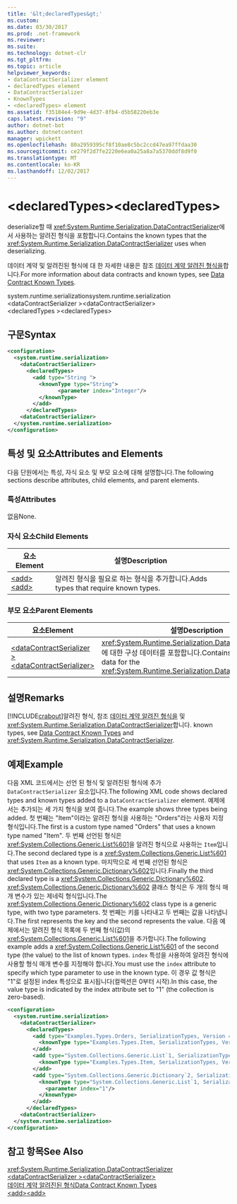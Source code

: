 ```yaml
---
title: '&lt;declaredTypes&gt;'
ms.custom: 
ms.date: 03/30/2017
ms.prod: .net-framework
ms.reviewer: 
ms.suite: 
ms.technology: dotnet-clr
ms.tgt_pltfrm: 
ms.topic: article
helpviewer_keywords:
- dataContractSerializer element
- declaredTypes element
- DataContractSerializer
- KnownTypes
- <declaredTypes> element
ms.assetid: f35184e4-9d9e-4d37-8fb4-d5b58220eb3e
caps.latest.revision: "9"
author: dotnet-bot
ms.author: dotnetcontent
manager: wpickett
ms.openlocfilehash: 80a2959395cf8f10ae8c5bc2ccd47ea97ffdaa30
ms.sourcegitcommit: ce279f2d7fe2220e6ea0a25a8a7a5370ddf8d9f0
ms.translationtype: MT
ms.contentlocale: ko-KR
ms.lasthandoff: 12/02/2017
---
```

# <a name="ltdeclaredtypesgt"></a><span data-ttu-id="e67ee-102">&lt;declaredTypes&gt;</span><span class="sxs-lookup"><span data-stu-id="e67ee-102">&lt;declaredTypes&gt;</span></span>
<span data-ttu-id="e67ee-103">deserialize할 때 <xref:System.Runtime.Serialization.DataContractSerializer>에서 사용하는 알려진 형식을 포함합니다.</span><span class="sxs-lookup"><span data-stu-id="e67ee-103">Contains the known types that the <xref:System.Runtime.Serialization.DataContractSerializer> uses when deserializing.</span></span>  
  
 <span data-ttu-id="e67ee-104">데이터 계약 및 알려진된 형식에 대 한 자세한 내용은 참조 [데이터 계약 알려진 형식을](../../../../../docs/framework/wcf/feature-details/data-contract-known-types.md)합니다.</span><span class="sxs-lookup"><span data-stu-id="e67ee-104">For more information about data contracts and known types, see [Data Contract Known Types](../../../../../docs/framework/wcf/feature-details/data-contract-known-types.md).</span></span>  
  
 <span data-ttu-id="e67ee-105">system.runtime.serialization</span><span class="sxs-lookup"><span data-stu-id="e67ee-105">system.runtime.serialization</span></span>  
<span data-ttu-id="e67ee-106">\<dataContractSerializer ></span><span class="sxs-lookup"><span data-stu-id="e67ee-106">\<dataContractSerializer></span></span>  
<span data-ttu-id="e67ee-107">\<declaredTypes ></span><span class="sxs-lookup"><span data-stu-id="e67ee-107">\<declaredTypes></span></span>  
  
## <a name="syntax"></a><span data-ttu-id="e67ee-108">구문</span><span class="sxs-lookup"><span data-stu-id="e67ee-108">Syntax</span></span>  
  
```xml  
<configuration>  
  <system.runtime.serialization>  
    <dataContractSerializer>  
      <declaredTypes>  
        <add type="String ">  
          <knownType type="String">  
                <parameter index="Integer"/>  
          </knownType>  
        </add>  
      </declaredTypes>  
    <dataContractSerializer>  
  </system.runtime.serialization>  
</configuration>  
```  
  
## <a name="attributes-and-elements"></a><span data-ttu-id="e67ee-109">특성 및 요소</span><span class="sxs-lookup"><span data-stu-id="e67ee-109">Attributes and Elements</span></span>  
 <span data-ttu-id="e67ee-110">다음 단원에서는 특성, 자식 요소 및 부모 요소에 대해 설명합니다.</span><span class="sxs-lookup"><span data-stu-id="e67ee-110">The following sections describe attributes, child elements, and parent elements.</span></span>  
  
### <a name="attributes"></a><span data-ttu-id="e67ee-111">특성</span><span class="sxs-lookup"><span data-stu-id="e67ee-111">Attributes</span></span>  
 <span data-ttu-id="e67ee-112">없음</span><span class="sxs-lookup"><span data-stu-id="e67ee-112">None.</span></span>  
  
### <a name="child-elements"></a><span data-ttu-id="e67ee-113">자식 요소</span><span class="sxs-lookup"><span data-stu-id="e67ee-113">Child Elements</span></span>  
  
|<span data-ttu-id="e67ee-114">요소</span><span class="sxs-lookup"><span data-stu-id="e67ee-114">Element</span></span>|<span data-ttu-id="e67ee-115">설명</span><span class="sxs-lookup"><span data-stu-id="e67ee-115">Description</span></span>|  
|-------------|-----------------|  
|[<span data-ttu-id="e67ee-116">\<add></span><span class="sxs-lookup"><span data-stu-id="e67ee-116">\<add></span></span>](../../../../../docs/framework/configure-apps/file-schema/wcf/add-of-declaredtypes-element.md)|<span data-ttu-id="e67ee-117">알려진 형식을 필요로 하는 형식을 추가합니다.</span><span class="sxs-lookup"><span data-stu-id="e67ee-117">Adds types that require known types.</span></span>|  
  
### <a name="parent-elements"></a><span data-ttu-id="e67ee-118">부모 요소</span><span class="sxs-lookup"><span data-stu-id="e67ee-118">Parent Elements</span></span>  
  
|<span data-ttu-id="e67ee-119">요소</span><span class="sxs-lookup"><span data-stu-id="e67ee-119">Element</span></span>|<span data-ttu-id="e67ee-120">설명</span><span class="sxs-lookup"><span data-stu-id="e67ee-120">Description</span></span>|  
|-------------|-----------------|  
|[<span data-ttu-id="e67ee-121">\<dataContractSerializer ></span><span class="sxs-lookup"><span data-stu-id="e67ee-121">\<dataContractSerializer></span></span>](../../../../../docs/framework/configure-apps/file-schema/wcf/datacontractserializer-of-system-runtime-serialization.md)|<span data-ttu-id="e67ee-122"><xref:System.Runtime.Serialization.DataContractSerializer>에 대한 구성 데이터를 포함합니다.</span><span class="sxs-lookup"><span data-stu-id="e67ee-122">Contains configuration data for the <xref:System.Runtime.Serialization.DataContractSerializer>.</span></span>|  
  
## <a name="remarks"></a><span data-ttu-id="e67ee-123">설명</span><span class="sxs-lookup"><span data-stu-id="e67ee-123">Remarks</span></span>  
 [!INCLUDE[crabout](../../../../../includes/crabout-md.md)]<span data-ttu-id="e67ee-124">알려진 형식, 참조 [데이터 계약 알려진 형식을](../../../../../docs/framework/wcf/feature-details/data-contract-known-types.md) 및 <xref:System.Runtime.Serialization.DataContractSerializer>합니다.</span><span class="sxs-lookup"><span data-stu-id="e67ee-124"> known types, see [Data Contract Known Types](../../../../../docs/framework/wcf/feature-details/data-contract-known-types.md) and <xref:System.Runtime.Serialization.DataContractSerializer>.</span></span>  
  
## <a name="example"></a><span data-ttu-id="e67ee-125">예제</span><span class="sxs-lookup"><span data-stu-id="e67ee-125">Example</span></span>  
 <span data-ttu-id="e67ee-126">다음 XML 코드에서는 선언 된 형식 및 알려진된 형식에 추가 `DataContractSerializer` 요소입니다.</span><span class="sxs-lookup"><span data-stu-id="e67ee-126">The following XML code shows declared types and known types added to a `DataContractSerializer` element.</span></span> <span data-ttu-id="e67ee-127">예제에서는 추가되는 세 가지 형식을 보여 줍니다.</span><span class="sxs-lookup"><span data-stu-id="e67ee-127">The example shows three types being added.</span></span> <span data-ttu-id="e67ee-128">첫 번째는 "Item"이라는 알려진 형식을 사용하는 "Orders"라는 사용자 지정 형식입니다.</span><span class="sxs-lookup"><span data-stu-id="e67ee-128">The first is a custom type named "Orders" that uses a known type named "Item".</span></span> <span data-ttu-id="e67ee-129">두 번째 선언된 형식은 <xref:System.Collections.Generic.List%601>을 알려진 형식으로 사용하는 `Item`입니다.</span><span class="sxs-lookup"><span data-stu-id="e67ee-129">The second declared type is a <xref:System.Collections.Generic.List%601> that uses `Item` as a known type.</span></span> <span data-ttu-id="e67ee-130">마지막으로 세 번째 선언된 형식은 <xref:System.Collections.Generic.Dictionary%602>입니다.</span><span class="sxs-lookup"><span data-stu-id="e67ee-130">Finally the third declared type is a <xref:System.Collections.Generic.Dictionary%602>.</span></span> <span data-ttu-id="e67ee-131"><xref:System.Collections.Generic.Dictionary%602> 클래스 형식은 두 개의 형식 매개 변수가 있는 제네릭 형식입니다.</span><span class="sxs-lookup"><span data-stu-id="e67ee-131">The <xref:System.Collections.Generic.Dictionary%602> class type is a generic type, with two type parameters.</span></span> <span data-ttu-id="e67ee-132">첫 번째는 키를 나타내고 두 번째는 값을 나타냅니다.</span><span class="sxs-lookup"><span data-stu-id="e67ee-132">The first represents the key and the second represents the value.</span></span> <span data-ttu-id="e67ee-133">다음 예제에서는 알려진 형식 목록에 두 번째 형식(값)의 <xref:System.Collections.Generic.List%601>을 추가합니다.</span><span class="sxs-lookup"><span data-stu-id="e67ee-133">The following example adds a <xref:System.Collections.Generic.List%601> of the second type (the value) to the list of known types.</span></span> <span data-ttu-id="e67ee-134">`index` 특성을 사용하여 알려진 형식에 사용할 형식 매개 변수를 지정해야 합니다.</span><span class="sxs-lookup"><span data-stu-id="e67ee-134">You must use the `index` attribute to specify which type parameter to use in the known type.</span></span> <span data-ttu-id="e67ee-135">이 경우 값 형식은 "1"로 설정된 index 특성으로 표시됩니다(컬렉션은 0부터 시작).</span><span class="sxs-lookup"><span data-stu-id="e67ee-135">In this case, the value type is indicated by the index attribute set to "1" (the collection is zero-based).</span></span>  
  
```xml  
<configuration>  
  <system.runtime.serialization>  
    <dataContractSerializer>  
      <declaredTypes>  
        <add type="Examples.Types.Orders, SerializationTypes, Version = 2.0.0.0, Culture = neutral, PublicKeyToken=null">  
          <knownType type="Examples.Types.Item, SerializationTypes, Version=2.0.0.0, Culture=neutral, PublicKey=null" />  
        </add>  
        <add type="System.Collections.Generic.List`1, SerializationTypes, Version = 2.0.0.0, Culture = neutral, PublicKeyToken=null">  
          <knownType type="Examples.Types.Item, SerializationTypes, Version=2.0.0.0, Culture=neutral, PublicKey=null" />  
        </add>  
        <add type="System.Collections.Generic.Dictionary`2, SerializationTypes, Version = 2.0.0.0, Culture = neutral, PublicKeyToken=null">  
          <knownType type="System.Collections.Generic.List`1, SerializationTypes, Version = 2.0.0.0, Culture = neutral, PublicKeyToken=null">  
            <parameter index="1"/>  
          </knownType>  
        </add>  
      </declaredTypes>  
    <dataContractSerializer>  
  </system.runtime.serialization>  
</configuration>  
```  
  
## <a name="see-also"></a><span data-ttu-id="e67ee-136">참고 항목</span><span class="sxs-lookup"><span data-stu-id="e67ee-136">See Also</span></span>  
 <xref:System.Runtime.Serialization.DataContractSerializer>  
 [<span data-ttu-id="e67ee-137">\<dataContractSerializer ></span><span class="sxs-lookup"><span data-stu-id="e67ee-137">\<dataContractSerializer></span></span>](../../../../../docs/framework/configure-apps/file-schema/wcf/datacontractserializer-element.md)  
 [<span data-ttu-id="e67ee-138">데이터 계약 알려진된 형식</span><span class="sxs-lookup"><span data-stu-id="e67ee-138">Data Contract Known Types</span></span>](../../../../../docs/framework/wcf/feature-details/data-contract-known-types.md)  
 [<span data-ttu-id="e67ee-139">\<add></span><span class="sxs-lookup"><span data-stu-id="e67ee-139">\<add></span></span>](../../../../../docs/framework/configure-apps/file-schema/wcf/add-of-declaredtypes-element.md)
